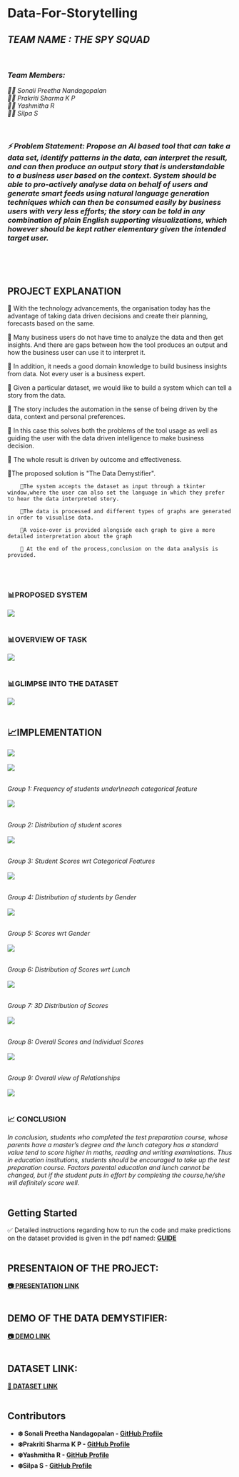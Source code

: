 # Data-For-Storytelling

<i>
<h2> TEAM NAME : THE SPY SQUAD </h2><br>

### Team Members:<br>
🕵️‍♀️ Sonali Preetha Nandagopalan<br> 
🕵️‍♀️ Prakriti Sharma K P<br>
🕵️‍♀️ Yashmitha R  <br>
🕵️‍♀️ Silpa S

<br>

### ⚡ Problem Statement: Propose an AI based tool that can take a data set, identify patterns in the data, can interpret the result, and can then produce an output story that is understandable to a business user based on the context. System should be able to pro-actively analyse data on behalf of users and generate smart feeds using natural language generation techniques which can then be consumed easily by business users with very less efforts; the story can be told in any combination of plain English supporting visualizations, which however should be kept rather elementary given the intended target user. </i>
<br>
<br>
<br>

## PROJECT EXPLANATION
📌 With the technology advancements, the organisation today has the advantage of taking data driven decisions and create their planning, forecasts based on the same. 

📌 Many business users do not have time to analyze the data and then get insights. And there are gaps between how the tool produces an output and how the business user can use it to interpret it. 

📌 In addition, it needs a good domain knowledge to build business insights from data. Not every user is a business expert. 

📌 Given a particular dataset, we would like to build a system which can tell a story from the data. 

📌 The story includes the automation in the sense of being driven by the data, context and personal preferences. 

📌 In this case this solves both the problems of the tool usage as well as guiding the user with the data driven intelligence to make business decision. 

📌 The whole result is driven by outcome and effectiveness.

📌The proposed solution is "The Data Demystifier".

        💮The system accepts the dataset as input through a tkinter window,where the user can also set the language in which they prefer to hear the data interpreted story.
        
        💮The data is processed and different types of graphs are generated in order to visualise data.

        💮A voice-over is provided alongside each graph to give a more detailed interpretation about the graph

        💮 At the end of the process,conclusion on the data analysis is provided.

<br></br>

### 📊PROPOSED SYSTEM
<img src="https://github.com/silpasreeni99/Data-For-Storytelling/blob/main/process.jpeg">
<br></br>

### 📊OVERVIEW OF TASK
<img src="https://github.com/silpasreeni99/Data-For-Storytelling/blob/main/task%20overview.jpg">
<br></br>

### 📊GLIMPSE INTO THE DATASET
<img src="https://github.com/silpasreeni99/Data-For-Storytelling/blob/main/dataset.jpeg">
<br></br>


## 📈IMPLEMENTATION
<img src="https://github.com/silpasreeni99/Data-For-Storytelling/blob/main/implementation/main.jpeg">
<br></br>

<img src="https://github.com/silpasreeni99/Data-For-Storytelling/blob/main/implementation/process.jpeg">
<br></br>

<i>Group 1: Frequency of students under\neach categorical feature </i><br><br>
<img src="https://github.com/silpasreeni99/Data-For-Storytelling/blob/main/implementation/grp1.png">
<br><br>

<i>Group 2: Distribution of student scores </i><br><br>
<img src="https://github.com/silpasreeni99/Data-For-Storytelling/blob/main/implementation/grp2.png">
<br><br>

<i>Group 3: Student Scores wrt Categorical Features </i><br><br>
<img src="https://github.com/silpasreeni99/Data-For-Storytelling/blob/main/implementation/grp3.png">
<br><br>

<i>Group 4: Distribution of students by Gender </i><br><br>
<img src="https://github.com/silpasreeni99/Data-For-Storytelling/blob/main/implementation/grp4.png">
<br><br>

<i>Group 5: Scores wrt Gender</i><br><br>
<img src="https://github.com/silpasreeni99/Data-For-Storytelling/blob/main/implementation/grp5.png">
<br><br>

<i>Group 6: Distribution of Scores wrt Lunch</i><br><br>
<img src="https://github.com/silpasreeni99/Data-For-Storytelling/blob/main/implementation/grp6.png">
<br><br>

<i>Group 7: 3D Distribution of Scores</i><br><br>
<img src="https://github.com/silpasreeni99/Data-For-Storytelling/blob/main/implementation/grp7.png">
<br><br>

<i>Group 8: Overall Scores and Individual Scores</i><br><br>
<img src="https://github.com/silpasreeni99/Data-For-Storytelling/blob/main/implementation/grp8(2).png">
<br><br>

<i>Group 9: Overall view of Relationships </i><br><br>
<img src="https://github.com/silpasreeni99/Data-For-Storytelling/blob/main/implementation/grp9.png">
<br><br>

### 📈 CONCLUSION
<i>In conclusion, students who completed the test preparation course, whose parents have a master’s degree and the lunch category has a standard value tend to score higher in maths, reading and writing examinations. Thus in education institutions, students should be encouraged to take up the test preparation course. Factors parental education and lunch cannot be changed, but if the student puts in effort by completing the course,he/she will definitely score well.</i>
<br><br>


## Getting Started

✅ Detailed instructions regarding how to run the code and make predictions on the dataset provided is given in the pdf named: <a href="https://github.com/silpasreeni99/Data-For-Storytelling/blob/main/GUIDE.pdf"><b>GUIDE<b></a>
<br></br>


## PRESENTAION OF THE PROJECT:
<a href="https://drive.google.com/file/d/1eOV91i8js_JC3QI50ZZ7t58DuJHLH8x1/view?usp=sharing"> 📷 PRESENTATION LINK </a>
<br></br>

## DEMO OF THE DATA DEMYSTIFIER:
<a href="https://drive.google.com/file/d/1eX8o9fXBF8MtWB67MXNbzfhOpwTG-DH0/view?usp=sharing"> 📷 DEMO LINK </a>
<br></br>

## DATASET LINK:
<a href="https://github.com/silpasreeni99/Data-For-Storytelling/blob/main/StudentsPerformance.csv"> 📂 DATASET LINK </a>
<br></br>

## Contributors

* **❄️ Sonali Preetha Nandagopalan** - [GitHub Profile](https://github.com/Sonali2824)
* **❄️Prakriti Sharma K P** - [GitHub Profile](https://github.com/prakritisharma)
* **❄️Yashmitha R** - [GitHub Profile](https://github.com/YASHMITHA-3)
* **❄️Silpa S** - [GitHub Profile](https://github.com/silpasreeni99)




